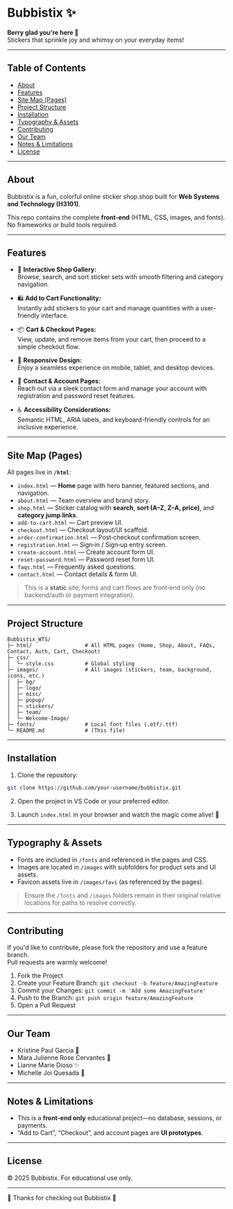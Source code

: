 # Bubbistix ✨
**Berry glad you're here 🍓**  
Stickers that sprinkle joy and whimsy on your everyday items!

---

## Table of Contents
- [About](#about)  
- [Features](#features)  
- [Site Map (Pages)](#site-map-pages)  
- [Project Structure](#project-structure)  
- [Installation](#installation)  
- [Typography & Assets](#typography--assets)  
- [Contributing](#contributing)  
- [Our Team](#our-team)  
- [Notes & Limitations](#notes--limitations)  
- [License](#license)  

---

## About
Bubbistix is a fun, colorful online sticker shop.shop built for **Web Systems and Technology (H3101)**.

This repo contains the complete **front‑end** (HTML, CSS, images, and fonts). No frameworks or build tools required.

---

## Features

- 🛒 **Interactive Shop Gallery:**  
  Browse, search, and sort sticker sets with smooth filtering and category navigation.

- 🛍️ **Add to Cart Functionality:**  
  Instantly add stickers to your cart and manage quantities with a user-friendly interface.

- 📦 **Cart & Checkout Pages:**  
  View, update, and remove items from your cart, then proceed to a simple checkout flow.

- 🌈 **Responsive Design:**  
  Enjoy a seamless experience on mobile, tablet, and desktop devices.

- 📝 **Contact & Account Pages:**  
  Reach out via a sleek contact form and manage your account with registration and password reset features.

- ♿ **Accessibility Considerations:**  
  Semantic HTML, ARIA labels, and keyboard-friendly controls for an inclusive experience.

---

## Site Map (Pages)
All pages live in **`/html`**:

- `index.html` — **Home** page with hero banner, featured sections, and navigation.
- `about.html` — Team overview and brand story.
- `shop.html` — Sticker catalog with **search**, **sort (A–Z, Z–A, price)**, and **category jump links**.
- `add-to-cart.html` — Cart preview UI.
- `checkout.html` — Checkout layout/UI scaffold.
- `order-confirmation.html` — Post‑checkout confirmation screen.
- `registration.html` — Sign‑in / Sign‑up entry screen.
- `create-account.html` — Create account form UI.
- `reset-password.html` — Password reset form UI.
- `faqs.html` — Frequently asked questions.
- `contact.html` — Contact details & form UI.

> This is a **static** site; forms and cart flows are front‑end only (no backend/auth or payment integration).

---

## Project Structure
```
Bubbistix_WTS/
├─ html/                 # All HTML pages (Home, Shop, About, FAQs, Contact, Auth, Cart, Checkout)
├─ css/
│  └─ style.css          # Global styling
├─ images/               # All images (stickers, team, background, icons, etc.)
│  ├─ bg/
│  ├─ logo/
│  ├─ misc/
│  ├─ popup/
│  ├─ stickers/
│  ├─ team/
│  └─ Welcome-Image/
├─ fonts/                # Local font files (.otf/.ttf)
└─ README.md             # (This file)
```

---

## Installation

1. Clone the repository:

```bash
git clone https://github.com/your-username/bubbistix.git
```

2. Open the project in VS Code or your preferred editor.

3. Launch `index.html` in your browser and watch the magic come alive! 🌟

---

## Typography & Assets
- Fonts are included in `/fonts` and referenced in the pages and CSS.
- Images are located in `/images` with subfolders for product sets and UI assets.
- Favicon assets live in `/images/favi` (as referenced by the pages).

> Ensure the `/fonts` and `/images` folders remain in their original relative locations for paths to resolve correctly.

---

## Contributing

If you'd like to contribute, please fork the repository and use a feature branch.  
Pull requests are warmly welcome!

1. Fork the Project
2. Create your Feature Branch: `git checkout -b feature/AmazingFeature`
3. Commit your Changes: `git commit -m 'Add some AmazingFeature'`
4. Push to the Branch: `git push origin feature/AmazingFeature`
5. Open a Pull Request

---

## Our Team
- Kristine Paul Garcia 🌙  
- Mara Julienne Rose Cervantes 🌟  
- Lianne Marie Dioso ✨  
- Michelle Joi Quesada 💫  

---

## Notes & Limitations
- This is a **front‑end only** educational project—no database, sessions, or payments.
- “Add to Cart”, “Checkout”, and account pages are **UI prototypes**.

---

## License
© 2025 Bubbistix. For educational use only.

---

🍓 Thanks for checking out Bubbistix 🍓 

